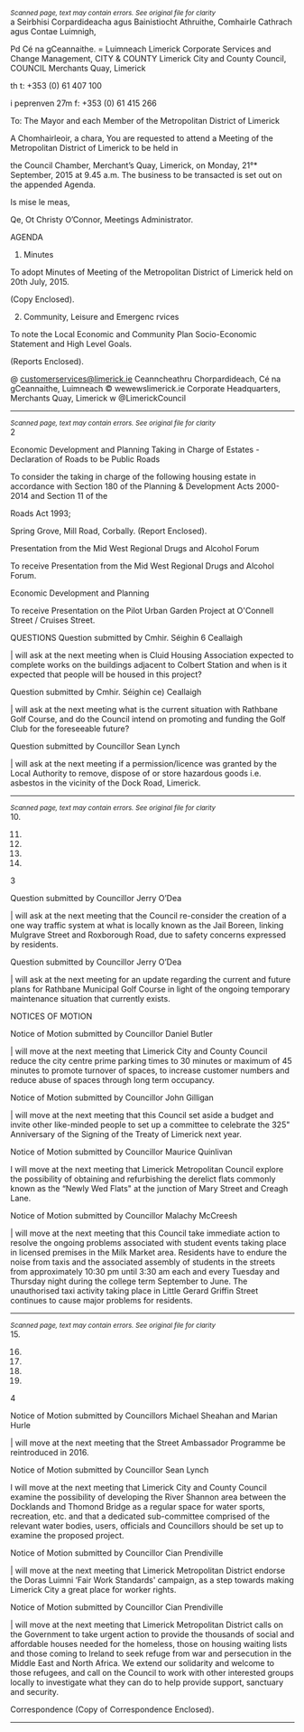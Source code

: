 *<small>Scanned page, text may contain errors. See original file for clarity</small>*  
a Seirbhisi Corpardideacha agus Bainistiocht Athruithe,
Comhairle Cathrach agus Contae Luimnigh,

Pd Cé na gCeannaithe.
= Luimneach
Limerick Corporate Services and Change Management,
CITY & COUNTY Limerick City and County Council,
COUNCIL Merchants Quay,
Limerick

th t: +353 (0) 61 407 100

i peprenven 27m f: +353 (0) 61 415 266

To: The Mayor and each Member of the Metropolitan District of
Limerick

A Chomhairleoir, a chara,
You are requested to attend a Meeting of the Metropolitan District of Limerick to be held in

the Council Chamber, Merchant’s Quay, Limerick, on Monday, 21°* September, 2015 at
9.45 a.m. The business to be transacted is set out on the appended Agenda.

Is mise le meas,

Qe, Ot
Christy O’Connor,
Meetings Administrator.

AGENDA

1. Minutes

To adopt Minutes of Meeting of the Metropolitan District of Limerick held on 20th
July, 2015.

(Copy Enclosed).

2. Community, Leisure and Emergenc rvices

To note the Local Economic and Community Plan Socio-Economic Statement and
High Level Goals.

(Reports Enclosed).

@ customerservices@limerick.ie
Ceanncheathru Chorpardideach, Cé na gCeannaithe, Luimneach © wewewslimerick.ie
Corporate Headquarters, Merchants Quay, Limerick w @LimerickCouncil

---
*<small>Scanned page, text may contain errors. See original file for clarity</small>*  
2

Economic Development and Planning
Taking in Charge of Estates - Declaration of Roads to be Public Roads

To consider the taking in charge of the following housing estate in accordance with
Section 180 of the Planning & Development Acts 2000-2014 and Section 11 of the

Roads Act 1993;

Spring Grove, Mill Road, Corbally.
(Report Enclosed).

Presentation from the Mid West Regional Drugs and Alcohol Forum

To receive Presentation from the Mid West Regional Drugs and Alcohol Forum.

Economic Development and Planning

To receive Presentation on the Pilot Urban Garden Project at O'Connell Street /
Cruises Street.

QUESTIONS
Question submitted by Cmhir. Séighin 6 Ceallaigh

| will ask at the next meeting when is Cluid Housing Association expected to
complete works on the buildings adjacent to Colbert Station and when is it expected
that people will be housed in this project?

Question submitted by Cmhir. Séighin ce) Ceallaigh

| will ask at the next meeting what is the current situation with Rathbane Golf
Course, and do the Council intend on promoting and funding the Golf Club for the
foreseeable future?

Question submitted by Councillor Sean Lynch

| will ask at the next meeting if a permission/licence was granted by the Local
Authority to remove, dispose of or store hazardous goods i.e. asbestos in the
vicinity of the Dock Road, Limerick.

---
*<small>Scanned page, text may contain errors. See original file for clarity</small>*  
10.

11.

12.

13.

14.

3

Question submitted by Councillor Jerry O’Dea

| will ask at the next meeting that the Council re-consider the creation of a one way
traffic system at what is locally known as the Jail Boreen, linking Mulgrave Street
and Roxborough Road, due to safety concerns expressed by residents.

Question submitted by Councillor Jerry O’Dea

| will ask at the next meeting for an update regarding the current and future plans
for Rathbane Municipal Golf Course in light of the ongoing temporary maintenance
situation that currently exists.

NOTICES OF MOTION

Notice of Motion submitted by Councillor Daniel Butler

| will move at the next meeting that Limerick City and County Council reduce the
city centre prime parking times to 30 minutes or maximum of 45 minutes to promote
turnover of spaces, to increase customer numbers and reduce abuse of spaces
through long term occupancy.

Notice of Motion submitted by Councillor John Gilligan

| will move at the next meeting that this Council set aside a budget and invite other
like-minded people to set up a committee to celebrate the 325" Anniversary of the
Signing of the Treaty of Limerick next year.

Notice of Motion submitted by Councillor Maurice Quinlivan

I will move at the next meeting that Limerick Metropolitan Council explore the
possibility of obtaining and refurbishing the derelict flats commonly known as the
“Newly Wed Flats" at the junction of Mary Street and Creagh Lane.

Notice of Motion submitted by Councillor Malachy McCreesh

| will move at the next meeting that this Council take immediate action to resolve the
ongoing problems associated with student events taking place in licensed premises
in the Milk Market area. Residents have to endure the noise from taxis and the
associated assembly of students in the streets from approximately 10:30 pm until
3:30 am each and every Tuesday and Thursday night during the college term
September to June. The unauthorised taxi activity taking place in Little Gerard
Griffin Street continues to cause major problems for residents.

---
*<small>Scanned page, text may contain errors. See original file for clarity</small>*  
15.

16.

17.

18.

19.

4

Notice of Motion submitted by Councillors Michael Sheahan and
Marian Hurle

| will move at the next meeting that the Street Ambassador Programme be
reintroduced in 2016.

Notice of Motion submitted by Councillor Sean Lynch

I will move at the next meeting that Limerick City and County Council examine the
possibility of developing the River Shannon area between the Docklands and
Thomond Bridge as a regular space for water sports, recreation, etc. and that a
dedicated sub-committee comprised of the relevant water bodies, users, officials
and Councillors should be set up to examine the proposed project.

Notice of Motion submitted by Councillor Cian Prendiville

| will move at the next meeting that Limerick Metropolitan District endorse the Doras
Luimni ‘Fair Work Standards' campaign, as a step towards making Limerick City a
great place for worker rights.

Notice of Motion submitted by Councillor Cian Prendiville

| will move at the next meeting that Limerick Metropolitan District calls on the
Government to take urgent action to provide the thousands of social and affordable
houses needed for the homeless, those on housing waiting lists and those coming
to Ireland to seek refuge from war and persecution in the Middle East and North
Africa. We extend our solidarity and welcome to those refugees, and call on the
Council to work with other interested groups locally to investigate what they can do
to help provide support, sanctuary and security.

Correspondence
(Copy of Correspondence Enclosed).

---
